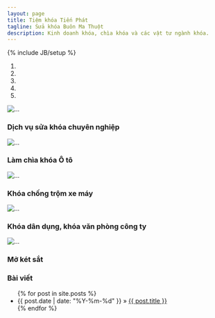 ```yaml
---
layout: page
title: Tiệm khóa Tiến Phát
tagline: Sửa khóa Buôn Ma Thuột
description: Kinh doanh khóa, chìa khóa và các vật tư ngành khóa.
---
```

{% include JB/setup %}

<div id="carousel-example-generic" class="carousel slide" data-ride="carousel">
  <!-- Indicators -->
  <ol class="carousel-indicators">
    <li data-target="#carousel-example-generic" data-slide-to="0" class="active"></li>
    <li data-target="#carousel-example-generic" data-slide-to="1"></li>
    <li data-target="#carousel-example-generic" data-slide-to="2"></li>
    <li data-target="#carousel-example-generic" data-slide-to="3"></li>
    <li data-target="#carousel-example-generic" data-slide-to="4"></li>
  </ol>
 
<!-- Wrapper for slides -->
<div class="carousel-inner">
    <div class="item active">
      <img src="http://placehold.it/1200x400" alt="...">
      <div class="carousel-caption">
          <h3>Dịch vụ sửa khóa chuyên nghiệp</h3>
      </div>
    </div>
    <div class="item">
      <img src="http://placehold.it/1200x400" alt="...">
      <div class="carousel-caption">
          <h3>Làm chìa khóa Ô tô</h3>
      </div>
    </div>
    <div class="item">
      <img src="http://placehold.it/1200x400" alt="...">
      <div class="carousel-caption">
          <h3>Khóa chống trộm xe máy</h3>
      </div>
    </div>
    <div class="item">
      <img src="http://placehold.it/1200x400" alt="...">
      <div class="carousel-caption">
          <h3>Khóa dân dụng, khóa văn phòng công ty</h3>
      </div>
    </div>
    <div class="item">
      <img src="http://placehold.it/1200x400" alt="...">
      <div class="carousel-caption">
          <h3>Mở két sắt</h3>
      </div>
    </div>
  </div>
 
<!-- Controls -->
  <a class="left carousel-control" href="#carousel-example-generic" role="button" data-slide="prev">
    <span class="glyphicon glyphicon-chevron-left"></span>
  </a>
  <a class="right carousel-control" href="#carousel-example-generic" role="button" data-slide="next">
    <span class="glyphicon glyphicon-chevron-right"></span>
  </a>
</div> <!-- Carousel -->

<div>
	<h3>Bài viết</h3>
	<ul class="posts">
		{% for post in site.posts %}
    	<li><span>{{ post.date | date: "%Y-%m-%d" }}</span> &raquo; <a href="{{ BASE_PATH }}{{ post.url }}">{{ post.title }}</a></li>
  		{% endfor %}
  	</ul>
</div>